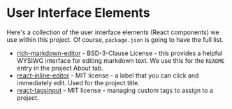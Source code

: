 # User Interface Elements

Here's a collection of the user interface elements (React components) we use within this project. Of course, `package.json` is going to have the full list.

- [rich-markdown-editor](https://github.com/outline/rich-markdown-editor) - BSD-3-Clause License - this provides a helpful WYSIWG interface for editing markdown text. We use this for the `README` entry in the project About tab.
- [react-inline-editor](https://github.com/bfischer/react-inline-editing) - MIT license - a label that you can click and immediately edit. Used for the project title.
- [react-tagsinput](https://github.com/olahol/react-tagsinput) - MIT license - managing custom tags to assign to a project.
